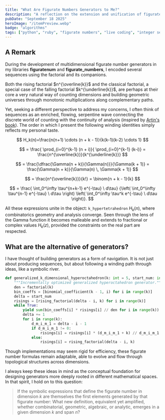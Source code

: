 ```yaml
---
title: "What Are Figurate Numbers Generators to Me?"
description: "A reflection on the extension and unification of figurate numbers within broader mathematical contexts."
pubDate: "September 18 2025"
heroImage: "/itemPreview.webp"
badge: "algorithms"
tags: ["python", "ruby", "figurate numbers", "live coding", "integer sequences", "gamma function"]
---
```


## A Remark

During the development of multidimensional figurate number generators in my libraries **figuratenum** and **figurate_numbers**, I encoded several sequences using the factorial and its companions.

Both the rising factorial $n^{\overline{k}}$ and the classical factorial, a special case of the falling factorial $k^{\underline{k}}$, are perhaps at their core a very natural way of counting dimensions and building geometric universes through monotonic multiplications along complementary paths.

Yet, seeking a different perspective to address my concerns, I often think of sequences as an enriched, flowing, serpentine wave connecting the discrete world of counting with the continuity of analysis (inspired by [Artin's book](https://ncatlab.org/nlab/files/Artin-TheGammaFunction.pdf)).
The order in which I present the following winding identities simply reflects my personal taste.

$$
H_k(n)=\frac{n(n+1) \cdots (n + k - 1)}{k(k-1)(k-2) \cdots 1}
$$

$$
= \frac{ \prod_{i=0}^{k-1} (n + i)}{ \prod_{i=0}^{k-1} (k-i)} =  \frac{n^{\overline{k}}}{k^{\underline{k}}}
$$

$$
= \frac{\dfrac{\Gamma(n + k)}{\Gamma(n)}}{\Gamma(k + 1)} = \frac{\Gamma(n + k)}{\Gamma(n) \, \Gamma(k + 1)}
$$

$$
= \frac{n^{\overline{k}}}{k!}
= \binom{n + k - 1}{k}
$$

$$
 = \frac{ \int_0^\infty \tau^{n+k-1} e^{-\tau} \ d\tau}
{\left( \int_0^\infty \tau^{n-1} e^{-\tau} \ d\tau \right) \left( \int_0^\infty \tau^k e^{-\tau} \ d\tau \right)}.
$$


All these expressions unite in the object: `k_hypertetrahedron` $H_k(n)$, where combinatorics geometry and analysis converge.
Seen through the lens of the Gamma function it becomes malleable and extends to fractional or complex values $H_k(z)$, provided the constraints on the real part are respected.

## What are the alternative of generators?

I have thought of building generators as a form of navigation. It is not just about producing sequences, but about following a winding path through ideas, like a symbolic river.

```py
def generalized_k_dimensional_hyperoctahedron(k: int = 5, start_num: int = 0) -> Generator[int]:
    """Incrementally optimized generalized hyperoctahedron generator."""
    den = factorial(k)
    bin_coeffs = [binomial_coefficient(k - 1, i) for i in range(k)]
    delta = start_num
    risings = [rising_factorial(delta - i, k) for i in range(k)]
    while True:
        yield sum(bin_coeffs[i] * risings[i] // den for i in range(k))
        delta += 1
        for i in range(k):
            d_m_i_m_1 = delta - i - 1
            if d_m_i_m_1 != 0:
                risings[i] = risings[i] * (d_m_i_m_1 + k) // d_m_i_m_1
            else:
                risings[i] = rising_factorial(delta - i, k)
```

Though implementations may seem rigid for efficiency, these figurate number formulas remain adaptable, able to evolve and flow through topological structures across dimensions.

I always keep these ideas in mind as the conceptual foundation for designing generators more deeply rooted in different mathematical spaces. In that spirit, I hold on to this question:

> If the symbolic expressions that define the figurate number in dimension $k$ are themselves the first elements generated by that figurate number:  What new definition, equivalent yet amplified, whether combinatorial, geometric, algebraic, or analytic, emerges in a given dimension $k$ and span $n$?
